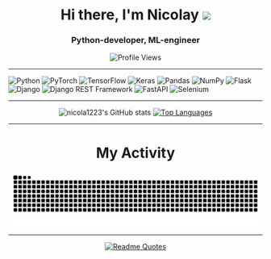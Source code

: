 <h1 align="center">Hi there, I'm Nicolay
<img src="https://github.com/blackcater/blackcater/raw/main/images/Hi.gif" height="32"/></h1>
<h3 align="center">Python-developer, ML-engineer</h3>
<p align="center">
  <img src="https://komarev.com/ghpvc/?username=nicola1223" alt="Profile Views">
</p>
<hr>
<p>
  <img src="https://img.shields.io/badge/python-3670A0?style=for-the-badge&logo=python&logoColor=ffdd54" alt="Python">
  <img src="https://img.shields.io/badge/PyTorch-%23EE4C2C.svg?style=for-the-badge&logo=PyTorch&logoColor=white" alt="PyTorch">
  <img src="https://img.shields.io/badge/TensorFlow-%23FF6F00.svg?style=for-the-badge&logo=TensorFlow&logoColor=white" alt="TensorFlow">
  <img src="https://img.shields.io/badge/Keras-%23D00000.svg?style=for-the-badge&logo=Keras&logoColor=white" alt="Keras">
  <img src="https://img.shields.io/badge/pandas-%23150458.svg?style=for-the-badge&logo=pandas&logoColor=white" alt="Pandas">
  <img src="https://img.shields.io/badge/numpy-%23013243.svg?style=for-the-badge&logo=numpy&logoColor=white" alt="NumPy">
  <img src="https://img.shields.io/badge/flask-%23000.svg?style=for-the-badge&logo=flask&logoColor=white" alt="Flask">
  <img src="https://img.shields.io/badge/django-%23092E20.svg?style=for-the-badge&logo=django&logoColor=white" alt="Django">
  <img src="https://img.shields.io/badge/DJANGO-REST-ff1709?style=for-the-badge&logo=django&logoColor=white&color=ff1709&labelColor=gray" alt="Django REST Framework">
  <img src="https://img.shields.io/badge/FastAPI-005571?style=for-the-badge&logo=fastapi" alt="FastAPI">
  <img src="https://img.shields.io/badge/-selenium-%43B02A?style=for-the-badge&logo=selenium&logoColor=white" alt="Selenium">
</p>
<hr>
<p align="center">
  <img src="https://github-readme-stats.vercel.app/api?username=nicola1223&show_icons=true&theme=dark" alt="nicola1223's GitHub stats">
  <a href="https://github.com/anuraghazra/github-readme-stats">
    <img height=195 src="https://github-readme-stats.vercel.app/api/top-langs/?username=nicola1223&layout=compact&hide=javascript,html,css&theme=dark" alt="Top Languages" />
  </a>
</p>
<!-- <hr>
<p align="center">
  <a href="https://github.com/KnlnKS/leetcode-stats">
    <img src="https://leetcode-stats-six.vercel.app/api?username=nicola1223&theme=dark" alt="KnlnKS's LeetCode stats">
  </a>
</p> -->
<hr>

<h1 align="center">My Activity</h1>
<div align="center"><picture>
  <source media="(prefers-color-scheme: dark)" srcset="https://raw.githubusercontent.com/nicola1223/nicola1223/output/github-contribution-grid-snake-dark.svg">
  <source media="(prefers-color-scheme: light)" srcset="https://raw.githubusercontent.com/nicola1223/nicola1223/output/github-contribution-grid-snake.svg">
  <img alt="github-snake" src="https://raw.githubusercontent.com/nicola1223/nicola1223/output/github-contribution-grid-snake.svg">
</picture></div>

<hr>
<div align="center">
  <a href="https://github.com/piyushsuthar/github-readme-quotes">
      <img src="https://quotes-github-readme.vercel.app/api?type=horizontal&theme=dark" alt="Readme Quotes">
  </a>
</div>
